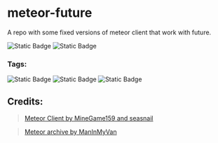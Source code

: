 # meteor-future
A repo with some fixed versions of meteor client that work with future.

![Static Badge](https://img.shields.io/badge/Made%20By%20-%20Wizard_11%20-%20%236a329f?logoColor=Made%20By&labelColor=%233b3b3b&color=%236a329f)
<img alt="Static Badge" src="https://img.shields.io/badge/Future%20Client%20-%20Required%20-%20%233b3b3b?labelColor=%23800020&link=https%3A%2F%2Fwww.futureclient.net%2F">

### Tags:
![Static Badge](https://img.shields.io/badge/Works%20on%20-%20Prismlauncher%20-%20%2338761d?labelColor=%233b3b3b&) ![Static Badge](https://img.shields.io/badge/Works%20on%20-%20Vanilla%20Launcher%20-%20%238fce00?labelColor=%233b3b3b) ![Static Badge](https://img.shields.io/badge/Works%20on%20-%20MultiMC%20-%20%232986cc?labelColor=%233b3b3b)



## Credits:
>[Meteor Client by MineGame159 and seasnail](https://github.com/MeteorDevelopment/meteor-client) 

>[Meteor archive by ManInMyVan](https://github.com/ManInMyVan/meteor-archive)


